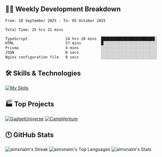 

## 🧑‍💻 Weekly Development Breakdown

<!--START_SECTION:waka-->

```txt
From: 28 September 2025 - To: 05 October 2025

Total Time: 25 hrs 31 mins

TypeScript                 24 hrs 28 mins  ████████████████████████░   95.88 %
HTML                       57 mins         █░░░░░░░░░░░░░░░░░░░░░░░░   03.75 %
Prisma                     4 mins          ░░░░░░░░░░░░░░░░░░░░░░░░░   00.32 %
JSON                       0 secs          ░░░░░░░░░░░░░░░░░░░░░░░░░   00.04 %
Nginx configuration file   0 secs          ░░░░░░░░░░░░░░░░░░░░░░░░░   00.01 %
```

<!--END_SECTION:waka-->

## 🛠️ Skills & Technologies

[![My Skills](https://skillicons.dev/icons?i=angular,react,docker,mongodb,nodejs,express,github,bootstrap,prisma,postman,postgres)](https://skillicons.dev)

## 🏭 Top Projects

[![GadgetUniverse](https://github-readme-stats.vercel.app/api/pin/?username=aimxnaim&repo=GadgetUniverse&theme=tokyonight&show_icons=true&hide_border=true)](https://github.com/aimxnaim/GadgetUniverse)
[![CampVenture](https://github-readme-stats.vercel.app/api/pin/?username=aimxnaim&repo=CampVenture&theme=tokyonight&show_icons=true&hide_border=true)](https://github.com/aimxnaim/CampVenture)

## 🕛 GitHub Stats

![aimxnaim's Streak](https://streak-stats.demolab.com?user=aimxnaim&theme=tokyonight&show_icons=true&hide_border=true)
![aimxnaim's Top Languages](https://github-readme-stats.vercel.app/api/top-langs/?username=aimxnaim&theme=tokyonight&show_icons=true&hide_border=true&layout=compact)
![aimxnaim's Stats](https://github-readme-stats.vercel.app/api?username=aimxnaim&theme=tokyonight&show_icons=true&hide_border=true&count_private=true)




